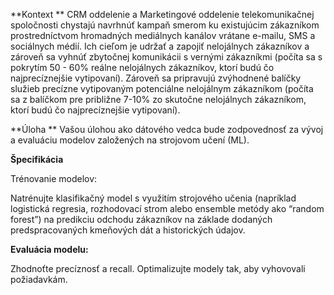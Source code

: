 **Kontext
**
CRM oddelenie a Marketingové oddelenie telekomunikačnej spoločnosti chystajú navrhnúť kampaň smerom ku existujúcim zákazníkom prostredníctvom hromadných mediálnych kanálov vrátane e-mailu, SMS a sociálnych médií. 
Ich cieľom je udržať a zapojiť nelojálnych zákazníkov a zároveň sa vyhnúť zbytočnej komunikácii s vernými zákazníkmi (počíta sa s pokrytím 50 - 60% reálne nelojálnych zákazníkov, ktorí budú čo najprecíznejšie vytipovaní). 
Zároveň sa pripravujú zvýhodnené balíčky služieb precízne vytipovaným potenciálne nelojálnym zákazníkom (počíta sa z balíčkom pre približne 7-10% zo skutočne nelojálnych zákazníkom, ktorí budú čo najprecíznejšie vytipovaní).

**Úloha
**
Vašou úlohou ako dátového vedca bude zodpovednosť za vývoj a evaluáciu modelov založených na strojovom učení (ML).

**Špecifikácia**

Trénovanie modelov:

Natrénujte klasifikačný model s využitím strojového učenia (napríklad logistická regresia, rozhodovací strom alebo ensemble metódy ako “random forest”) na predikciu odchodu zákazníkov na základe dodaných predspracovaných kmeňových dát a historických údajov.

**Evaluácia modelu:**

Zhodnoťte precíznosť a recall. Optimalizujte modely tak, aby vyhovovali požiadavkám.
